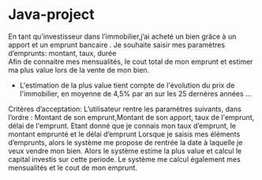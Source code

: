 # Java-project

En tant qu'investisseur dans l’immobilier,j’ai acheté un bien grâce à un apport et un emprunt bancaire .
Je souhaite saisir mes paramètres d’emprunts: montant, taux, durée  
Afin de connaitre mes mensualités, le cout total de mon emprunt et estimer ma plus value lors de la vente de mon bien.
* L'estimation de la plus value tient compte de l'évolution du prix de l'immobilier, en moyenne de 4,5% par an sur les 25 dernères années  …
 
 
 
Critères d’acceptation:
L’utilisateur rentre les paramètres suivants, dans l’ordre : Montant de son emprunt,Montant de son apport, taux de l'emprunt, délai de l'emprunt.
Etant donné que je connais mon taux d’emprunt, le montant emprunté et le délai d’emprunt
Lorsque je saisis mes éléments d’emprunts,  alors le système me propose de rentrée la date à laquelle je veux vendre mon bien.
Alors le système estime la plus value et calcul le capital investis sur cette periode.
Le système me calcul également mes mensualités et le cout de mon emprunt.
 
